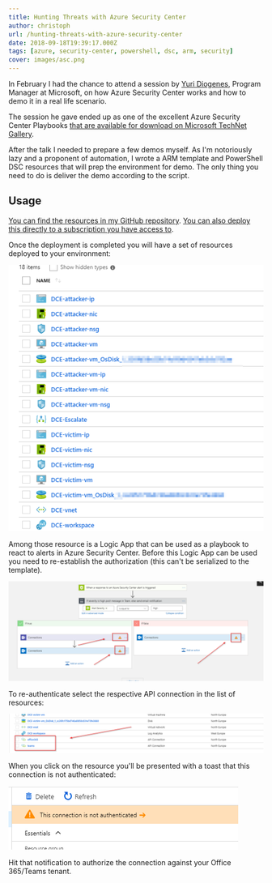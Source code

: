 ```yaml
---
title: Hunting Threats with Azure Security Center
author: christoph
url: /hunting-threats-with-azure-security-center
date: 2018-09-18T19:39:17.000Z
tags: [azure, security-center, powershell, dsc, arm, security]
cover: images/asc.png
---
```


In February I had the chance to attend a session by [Yuri Diogenes](https://twitter.com/yuridiogenes), Program Manager at Microsoft, on how Azure Security Center works and how to demo it in a real life scenario.

The session he gave ended up as one of the excellent Azure Security Center Playbooks [that are available for download on Microsoft TechNet Gallery](https://gallery.technet.microsoft.com/Azure-Security-Center-f621a046).

After the talk I needed to prepare a few demos myself. As I'm notoriously lazy and a proponent of automation, I wrote a ARM template and PowerShell DSC resources that will prep the environment for demo. The only thing you need to do is deliver the demo according to the script.

## Usage

[You can find the resources in my GitHub repository](https://github.com/peterschen/blog/tree/master/azure/samples/hunting-threats-with-asc). [You can also deploy this directly to a subscription you have access to](https://portal.azure.com/#create/Microsoft.Template/uri/https%3A%2F%2Fraw.githubusercontent.com%2Fpeterschen%2Fblog%2Fmaster%2Fazure%2Fsamples%2Fhunting-threats-with-asc%2Fazuredeploy.json).

Once the deployment is completed you will have a set of resources deployed to your environment:

![List of resources deployed](images/image-42.png)

Among those resource is a Logic App that can be used as a playbook to react to alerts in Azure Security Center. Before this Logic App can be used you need to re-establish the authorization (this can't be serialized to the template).

![Unauthorized actions in Logic App](images/image-39.png)

To re-authenticate select the respective API connection in the list of resources:

![API connections](images/image-40.png)

When you click on the resource you'll be presented with a toast that this connection is not authenticated:

![Toast showing the authentication state](images/image-41.png)

Hit that notification to authorize the connection against your Office 365/Teams tenant.
